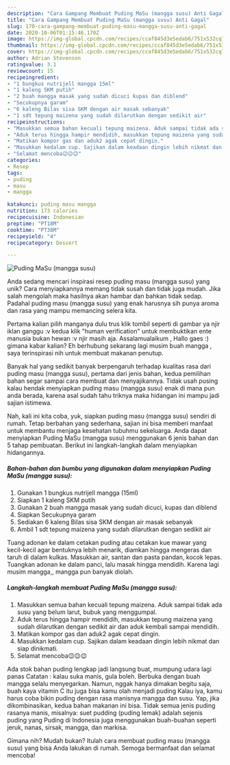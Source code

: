 ```yaml
---
description: "Cara Gampang Membuat Puding MaSu (mangga susu) Anti Gagal"
title: "Cara Gampang Membuat Puding MaSu (mangga susu) Anti Gagal"
slug: 170-cara-gampang-membuat-puding-masu-mangga-susu-anti-gagal
date: 2020-10-06T01:15:46.170Z
image: https://img-global.cpcdn.com/recipes/ccaf845d3e5edab6/751x532cq70/puding-masu-mangga-susu-foto-resep-utama.jpg
thumbnail: https://img-global.cpcdn.com/recipes/ccaf845d3e5edab6/751x532cq70/puding-masu-mangga-susu-foto-resep-utama.jpg
cover: https://img-global.cpcdn.com/recipes/ccaf845d3e5edab6/751x532cq70/puding-masu-mangga-susu-foto-resep-utama.jpg
author: Adrian Stevenson
ratingvalue: 3.1
reviewcount: 15
recipeingredient:
- "1 bungkus nutrijell mangga 15ml"
- "1 kaleng SKM putih"
- "2 buah mangga masak yang sudah dicuci kupas dan diblend"
- "Secukupnya garam"
- "6 kaleng Bilas sisa SKM dengan air masak sebanyak"
- "1 sdt tepung maizena yang sudah dilarutkan dengan sedikit air"
recipeinstructions:
- "Masukkan semua bahan kecuali tepung maizena. Aduk sampai tidak ada susu yang belum larut, bubuk yang menggumpal."
- "Aduk terus hingga hampir mendidih, masukkan tepung maizena yang sudah dilarutkan dengan sedikit air dan aduk kembali sampai mendidih."
- "Matikan kompor gas dan aduk2 agak cepat dingin."
- "Masukkan kedalam cup. Sajikan dalam keadaan dingin lebih nikmat dan siap dinikmati."
- "Selamat mencoba😉😉😉"
categories:
- Resep
tags:
- puding
- masu
- mangga

katakunci: puding masu mangga 
nutrition: 173 calories
recipecuisine: Indonesian
preptime: "PT18M"
cooktime: "PT38M"
recipeyield: "4"
recipecategory: Dessert

---
```



![Puding MaSu (mangga susu)](https://img-global.cpcdn.com/recipes/ccaf845d3e5edab6/751x532cq70/puding-masu-mangga-susu-foto-resep-utama.jpg)

Anda sedang mencari inspirasi resep puding masu (mangga susu) yang unik? Cara menyiapkannya memang tidak susah dan tidak juga mudah. Jika salah mengolah maka hasilnya akan hambar dan bahkan tidak sedap. Padahal puding masu (mangga susu) yang enak harusnya sih punya aroma dan rasa yang mampu memancing selera kita.

Pertama kalian pilih manganya dulu trus klik tombil seperti di gambar ya njir iklan ganggu :v kedua klik &#34;human verification&#34; untuk membuktikan ente manusia bukan hewan :v njir masih aja. Assalamualaikum , Hallo gaes :) gimana kabar kalian? Eh berhubung sekarang lagi musim buah mangga , saya terinspirasi nih untuk membuat makanan penutup.

Banyak hal yang sedikit banyak berpengaruh terhadap kualitas rasa dari puding masu (mangga susu), pertama dari jenis bahan, kedua pemilihan bahan segar sampai cara membuat dan menyajikannya. Tidak usah pusing kalau hendak menyiapkan puding masu (mangga susu) enak di mana pun anda berada, karena asal sudah tahu triknya maka hidangan ini mampu jadi sajian istimewa.


Nah, kali ini kita coba, yuk, siapkan puding masu (mangga susu) sendiri di rumah. Tetap berbahan yang sederhana, sajian ini bisa memberi manfaat untuk membantu menjaga kesehatan tubuhmu sekeluarga. Anda dapat menyiapkan Puding MaSu (mangga susu) menggunakan 6 jenis bahan dan 5 tahap pembuatan. Berikut ini langkah-langkah dalam menyiapkan hidangannya.

<!--inarticleads1-->

##### Bahan-bahan dan bumbu yang digunakan dalam menyiapkan Puding MaSu (mangga susu):

1. Gunakan 1 bungkus nutrijell mangga (15ml)
1. Siapkan 1 kaleng SKM putih
1. Gunakan 2 buah mangga masak yang sudah dicuci, kupas dan diblend
1. Siapkan Secukupnya garam
1. Sediakan 6 kaleng Bilas sisa SKM dengan air masak sebanyak
1. Ambil 1 sdt tepung maizena yang sudah dilarutkan dengan sedikit air


Tuang adonan ke dalam cetakan puding atau cetakan kue mawar yang kecil-kecil agar bentuknya lebih menarik, diamkan hingga mengeras dan taruh di dalam kulkas. Masukkan air, santan dan pasta pandan, kocok lepas. Tuangkan adonan ke dalam panci, lalu masak hingga mendidih. Karena lagi musim mangga,, mangga pun banyak diolah. 

<!--inarticleads2-->

##### Langkah-langkah membuat Puding MaSu (mangga susu):

1. Masukkan semua bahan kecuali tepung maizena. Aduk sampai tidak ada susu yang belum larut, bubuk yang menggumpal.
1. Aduk terus hingga hampir mendidih, masukkan tepung maizena yang sudah dilarutkan dengan sedikit air dan aduk kembali sampai mendidih.
1. Matikan kompor gas dan aduk2 agak cepat dingin.
1. Masukkan kedalam cup. Sajikan dalam keadaan dingin lebih nikmat dan siap dinikmati.
1. Selamat mencoba😉😉😉


Ada stok bahan puding lengkap jadi langsung buat, mumpung udara lagi panas Catatan : kalau suka manis, gula boleh. Berbuka dengan buah mangga selalu menyegarkan. Namun, nggak hanya dimakan begitu saja, buah kaya vitamin C itu juga bisa kamu olah menjadi puding Kalau iya, kamu harus coba bikin puding dengan rasa manisnya mangga dan susu. Yap, jika dikombinasikan, kedua bahan makanan ini bisa. Tidak semua jenis puding rasanya manis, misalnya: suet pudding (puding lemak) adalah sejenis puding yang Puding di Indonesia juga menggunakan buah-buahan seperti jeruk, nanas, sirsak, mangga, dan markisa. 

Gimana nih? Mudah bukan? Itulah cara membuat puding masu (mangga susu) yang bisa Anda lakukan di rumah. Semoga bermanfaat dan selamat mencoba!
